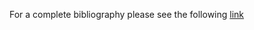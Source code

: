 For a complete bibliography please see the following [link](https://github.com/OpenModelica/OpenModelica/blob/master/doc/bibliography/openmodelica.bib)
